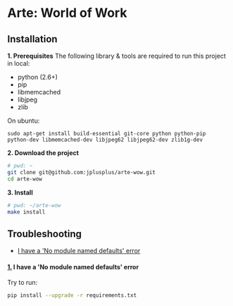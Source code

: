 # Arte: World of Work

## Installation
**1. Prerequisites**
The following library & tools are required to run this project in local:
- python (2.6+)
- pip
- libmemcached
- libjpeg
- zlib

On ubuntu:
```
sudo apt-get install build-essential git-core python python-pip python-dev libmemcached-dev libjpeg62 libjpeg62-dev zlib1g-dev
``` 

**2. Download the project**

```bash
# pwd: ~
git clone git@github.com:jplusplus/arte-wow.git 
cd arte-wow
``` 

**3. Install** 
```bash
# pwd: ~/arte-wow
make install
```

## Troubleshooting 
- [I have a 'No module named defaults' error](#wiki-troubleshooting_1)

#### <a name='troubleshooting_1' href="README.md#wiki-troubleshooting_1">1.</a> I have a 'No module named defaults' error 
Try to run:
```sh
pip install --upgrade -r requirements.txt
```
